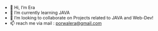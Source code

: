 - 👋 Hi, I’m Era
- 🌱 I’m currently learning JAVA
- 💞️ I’m looking to collaborate on Projects related to JAVA and Web-Dev!
- 📫 reach me via mail : porwalera@gmail.com

<!---
eraporwal/eraporwal is a ✨ special ✨ repository because its `README.md` (this file) appears on your GitHub profile.
You can click the Preview link to take a look at your changes.
--->
